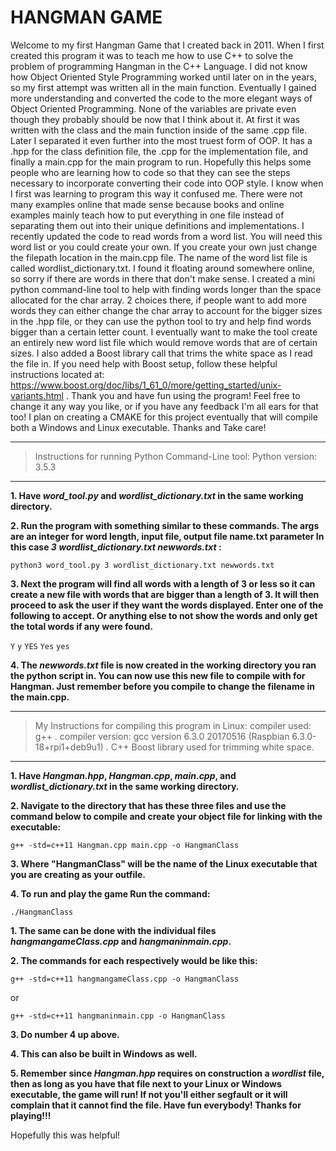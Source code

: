 # HANGMAN GAME

Welcome to my first Hangman Game that I created back in 2011. When I first created this program it was to teach me how to use
C++ to solve the problem of programming Hangman in the C++ Language. I did not know how Object Oriented Style Programming
worked until later on in the years, so my first attempt was written all in the main function. Eventually I gained more
understanding and converted the code to the more elegant ways of Object Oriented Programming. None of the variables are private
even though they probably should be now that I think about it. At first it was written with the class and the main function
inside of the same .cpp file. Later I separated it even further into the most truest form of OOP.
It has a .hpp for the class definition file, the .cpp for the implementation file, and finally a main.cpp for the main program
to run. Hopefully this helps some people who are learning how to code so that they can see the steps necessary to incorporate
converting their code into OOP style. I know when I first was learning to program this way it confused me. There were not many
examples online that made sense because books and online examples mainly teach how to put everything in one file instead
of separating them out into their unique definitions and implementations. I recently updated the code to read words from a word
list. You will need this word list or you could create your own. If you create your own just change the filepath location in
the main.cpp file. The name of the word list file is called wordlist_dictionary.txt. I found it floating around somewhere online,
so sorry if there are words in there that don't make sense. I created a mini python command-line tool to help with finding words
longer than the space allocated for the char array. 2 choices there, if people want to add more words they can either change the
char array to account for the bigger sizes in the .hpp file, or they can use the python tool to try and help find words bigger
than a certain letter count. I eventually want to make the tool create an entirely new word list file which would remove words
that are of certain sizes. I also added a Boost library call that trims the white space as I read the file in. If you need help
with Boost setup, follow these helpful instructions located at:
https://www.boost.org/doc/libs/1_61_0/more/getting_started/unix-variants.html .
Thank you and have fun using the program! Feel free to change it any way you like, or if you have any feedback I'm all ears
for that too! I plan on creating a CMAKE for this project eventually that will
compile both a Windows and Linux executable. Thanks and Take care!

***
> Instructions for running Python Command-Line tool:
> Python version: 3.5.3
***

**1. Have _word_tool.py_ and _wordlist_dictionary.txt_ in the same working
directory.**

**2. Run the program with something similar to these commands. The args are an integer for word length, input file, output file
name.txt parameter In this case *3* *wordlist_dictionary.txt* *newwords.txt* :**

`python3 word_tool.py 3 wordlist_dictionary.txt newwords.txt`

**3. Next the program will find all words with a length of 3 or less so it can
create a new file with words that are bigger than a length of 3. It will then
proceed to ask the user if they want the words displayed. Enter one of the
following to accept. Or anything else to not show the words and only get the
total words if any were found.**

`Y` `y` `YES` `Yes` `yes`

**4. The _newwords.txt_ file is now created in the working directory you ran the python
script in. You can now use this new file to compile with for Hangman. Just
remember before you compile to change the filename in the main.cpp.**

***
> My Instructions for compiling this program in Linux:
> compiler used: g++ .
> compiler version: gcc version 6.3.0 20170516 (Raspbian 6.3.0-18+rpi1+deb9u1) .
> C++ Boost library used for trimming white space.
***

**1. Have _Hangman.hpp_, _Hangman.cpp_,  _main.cpp_, and
_wordlist_dictionary.txt_ in the same working
directory.**

**2. Navigate to the directory that has these three files and use the command below to compile and create your object file for linking with the executable:**

`g++ -std=c++11 Hangman.cpp main.cpp -o HangmanClass`

**3. Where "HangmanClass" will be the name of the Linux executable that you are creating as your outfile.**

**4. To run and play the game Run the command:**

`./HangmanClass`

**1. The same can be done with the individual files _hangmangameClass.cpp_ and _hangmaninmain.cpp_.**

**2. The commands for each respectively would be like this:**

`g++ -std=c++11 hangmangameClass.cpp -o HangmanClass`

or

`g++ -std=c++11 hangmaninmain.cpp -o HangmanClass`

**3. Do number 4 up above.**

**4. This can also be built in Windows as well.**

**5. Remember since _Hangman.hpp_ requires on construction a _wordlist_ file, then as
long as you have that file next to your Linux or Windows executable, the game will
run! If not you'll either segfault or it will complain that it cannot find the
file. Have fun everybody! Thanks for playing!!!**

Hopefully this was helpful!
